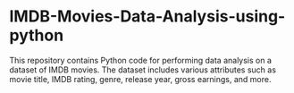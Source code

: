 # IMDB-Movies-Data-Analysis-using-python
This repository contains Python code for performing data analysis on a dataset of IMDB movies. The dataset includes various attributes such as movie title, IMDB rating, genre, release year, gross earnings, and more.
